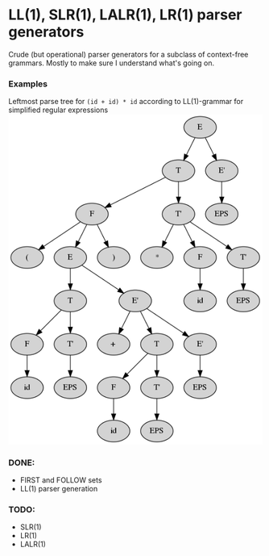 # LL(1), SLR(1), LALR(1), LR(1) parser generators
Crude (but operational) parser generators for a subclass of context-free grammars. Mostly to make sure I understand what's going on.

### Examples
Leftmost parse tree for `(id + id) * id` according to LL(1)-grammar for simplified regular expressions
![](examples/tree.png "")

### DONE:
 * FIRST and FOLLOW sets
 * LL(1) parser generation

### TODO: 
 * SLR(1)
 * LR(1)
 * LALR(1)

